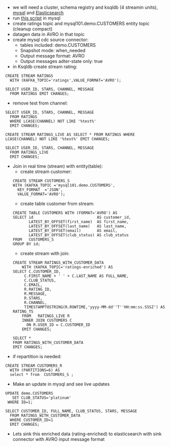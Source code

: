 - we will need a cluster, schema registry and ksqldb (4 streamin units), [mysql](https://github.com/confluentinc/learn-kafka-courses/blob/main/data-pipelines/aws_rds_mysql.adoc) and [Elasticsearch](https://www.elastic.co/cloud/elasticsearch-service/signup)
- run [this script](https://github.com/confluentinc/learn-kafka-courses/blob/main/data-pipelines/customers.sql) in mysql
- create ratings topic and mysql101.demo.CUSTOMERS entity topic (cleanup compact)
- datagen data in AVRO in that topic
- create mysql cdc source connector:
    - tables included: demo.CUSTOMERS
    - Snapshot mode: when_needed
    - Output message format: AVRO
    - Output messages adter-state only: true
- in Ksqldb create stream rating:
```
CREATE STREAM RATINGS 
  WITH (KAFKA_TOPIC='ratings',VALUE_FORMAT='AVRO');
```
```
SELECT USER_ID, STARS, CHANNEL, MESSAGE 
  FROM RATINGS EMIT CHANGES;
```
- remove test from channel:
```
SELECT USER_ID, STARS, CHANNEL, MESSAGE
  FROM RATINGS
  WHERE LCASE(CHANNEL) NOT LIKE '%test%'
  EMIT CHANGES;
```
```
CREATE STREAM RATINGS_LIVE AS SELECT * FROM RATINGS WHERE LCASE(CHANNEL) NOT LIKE '%test%' EMIT CHANGES;
```
```
SELECT USER_ID, STARS, CHANNEL, MESSAGE
  FROM RATINGS_LIVE
  EMIT CHANGES;
```
- Join in real time (stream) with entity(table):
    - create stream customer:
    ```
    CREATE STREAM CUSTOMERS_S
    WITH (KAFKA_TOPIC ='mysql101.demo.CUSTOMERS',
      KEY_FORMAT  ='JSON',
      VALUE_FORMAT='AVRO');
    ```
    - create table customer from stream:
    ```
    CREATE TABLE CUSTOMERS WITH (FORMAT='AVRO') AS
    SELECT id                            AS customer_id,
           LATEST_BY_OFFSET(first_name)  AS first_name,
           LATEST_BY_OFFSET(last_name)   AS last_name,
           LATEST_BY_OFFSET(email)       AS email,
           LATEST_BY_OFFSET(club_status) AS club_status
    FROM   CUSTOMERS_S
    GROUP BY id;
    ```
    - create stream with join:
    ```
    CREATE STREAM RATINGS_WITH_CUSTOMER_DATA
        WITH (KAFKA_TOPIC='ratings-enriched') AS
    SELECT C.CUSTOMER_ID,
         C.FIRST_NAME + ' ' + C.LAST_NAME AS FULL_NAME,
         C.CLUB_STATUS,
         C.EMAIL,
         R.RATING_ID,
         R.MESSAGE,
         R.STARS,
         R.CHANNEL,
         TIMESTAMPTOSTRING(R.ROWTIME,'yyyy-MM-dd''T''HH:mm:ss.SSSZ') AS RATING_TS
        FROM   RATINGS_LIVE R
        INNER JOIN CUSTOMERS C
          ON R.USER_ID = C.CUSTOMER_ID
        EMIT CHANGES;
    ```
    ```
    SELECT * 
  FROM RATINGS_WITH_CUSTOMER_DATA 
  EMIT CHANGES;
    ```
- if repartition is needed:
```
CREATE STREAM CUSTOMERS_R 
  WITH (PARTITIONS=6) AS 
  select * from  CUSTOMERS_S ;
```
- Make an update in mysql and see live updates
```
UPDATE demo.CUSTOMERS 
   SET CLUB_STATUS='platinum' 
 WHERE ID=1;
```
```
SELECT CUSTOMER_ID, FULL_NAME, CLUB_STATUS, STARS, MESSAGE
  FROM RATINGS_WITH_CUSTOMER_DATA
  WHERE CUSTOMER_ID=1
  EMIT CHANGES;
```
- Lets sink this enriched data (rating-enriched) to elasticsearch with sink connector with AVRO input message format